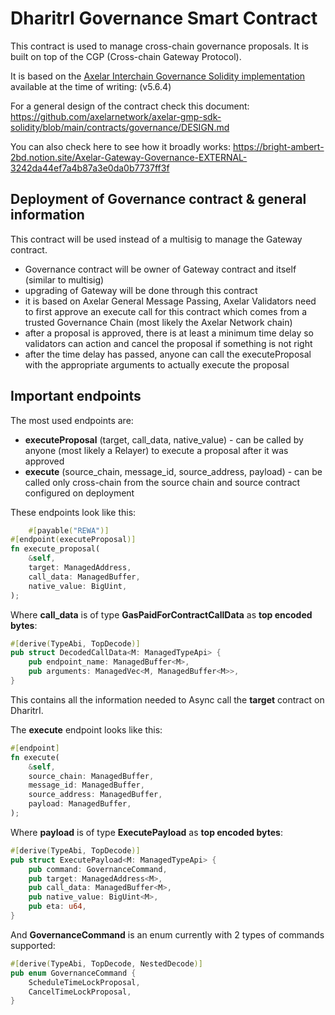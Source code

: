 # DharitrI Governance Smart Contract

This contract is used to manage cross-chain governance proposals. It is built on top of the CGP (Cross-chain Gateway Protocol).

It is based on the [Axelar Interchain Governance Solidity implementation](https://github.com/axelarnetwork/axelar-gmp-sdk-solidity/blob/v5.6.4/contracts/governance/InterchainGovernance.sol) available at the time of writing: (v5.6.4)

For a general design of the contract check this document:
https://github.com/axelarnetwork/axelar-gmp-sdk-solidity/blob/main/contracts/governance/DESIGN.md

You can also check here to see how it broadly works:
https://bright-ambert-2bd.notion.site/Axelar-Gateway-Governance-EXTERNAL-3242da44ef7a4b87a3e0da0b7737ff3f

## Deployment of Governance contract & general information
This contract will be used instead of a multisig to manage the Gateway contract.

- Governance contract will be owner of Gateway contract and itself (similar to multisig)
- upgrading of Gateway will be done through this contract
- it is based on Axelar General Message Passing, Axelar Validators need to first approve an execute call for this contract which comes from a trusted Governance Chain (most likely the Axelar Network chain)
- after a proposal is approved, there is at least a minimum time delay so validators can action and cancel the proposal if something is not right
- after the time delay has passed, anyone can call the executeProposal with the appropriate arguments to actually execute the proposal

## Important endpoints

The most used endpoints are:
- **executeProposal** (target, call_data, native_value) - can be called by anyone (most likely a Relayer) to execute a proposal after it was approved
- **execute** (source_chain, message_id, source_address, payload) - can be called only cross-chain from the source chain and source contract configured on deployment

These endpoints look like this:
```rust
    #[payable("REWA")]
#[endpoint(executeProposal)]
fn execute_proposal(
    &self,
    target: ManagedAddress,
    call_data: ManagedBuffer,
    native_value: BigUint,
);
```

Where **call_data** is of type **GasPaidForContractCallData** as **top encoded bytes**:
```rust
#[derive(TypeAbi, TopDecode)]
pub struct DecodedCallData<M: ManagedTypeApi> {
    pub endpoint_name: ManagedBuffer<M>,
    pub arguments: ManagedVec<M, ManagedBuffer<M>>,
}
```
This contains all the information needed to Async call the **target** contract on DharitrI.

The **execute** endpoint looks like this:
```rust
#[endpoint]
fn execute(
    &self,
    source_chain: ManagedBuffer,
    message_id: ManagedBuffer,
    source_address: ManagedBuffer,
    payload: ManagedBuffer,
);
```
Where **payload** is of type **ExecutePayload** as **top encoded bytes**:
```rust
#[derive(TypeAbi, TopDecode)]
pub struct ExecutePayload<M: ManagedTypeApi> {
    pub command: GovernanceCommand,
    pub target: ManagedAddress<M>,
    pub call_data: ManagedBuffer<M>,
    pub native_value: BigUint<M>,
    pub eta: u64,
}
```
And **GovernanceCommand** is an enum currently with 2 types of commands supported:
```rust
#[derive(TypeAbi, TopDecode, NestedDecode)]
pub enum GovernanceCommand {
    ScheduleTimeLockProposal,
    CancelTimeLockProposal,
}
```
